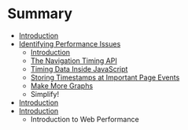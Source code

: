 # Summary

* [Introduction](README.md)
* [Identifying Performance Issues](02-identifying-performance-issues/identifyingperformance_issues_md.md)
   * [Introduction](02-identifying-performance-issues/introduction.md)
   * [The Navigation Timing API](02-identifying-performance-issues/the_navigation_timing_api.md)
   * [Timing Data Inside JavaScript](02-identifying-performance-issues/timing_data_inside_javascript.md)
   * [Storing Timestamps at Important Page Events](02-identifying-performance-issues/storing_timestamps_at_important_page_events.md)
   * [Make More Graphs](02-identifying-performance-issues/make_more_graphs.md)
   * Simplify!
* [Introduction](01-introduction/introduction-to-web-performance.md)
* [Introduction](01-introduction/introduction.md)
   * Introduction to Web Performance


